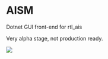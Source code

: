 # AISM
Dotnet GUI front-end for rtl_ais

Very alpha stage, not production ready.

![](https://i.imgur.com/sl4b7Me.png)

